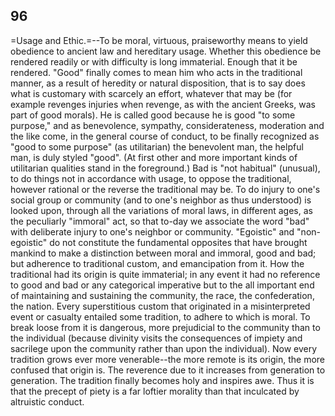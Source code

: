 ## 96

=Usage and Ethic.=--To be moral, virtuous, praiseworthy means to yield
obedience to ancient law and hereditary usage. Whether this obedience be
rendered readily or with difficulty is long immaterial. Enough that it
be rendered. "Good" finally comes to mean him who acts in the
traditional manner, as a result of heredity or natural disposition, that
is to say does what is customary with scarcely an effort, whatever that
may be (for example revenges injuries when revenge, as with the ancient
Greeks, was part of good morals). He is called good because he is good
"to some purpose," and as benevolence, sympathy, considerateness,
moderation and the like come, in the general course of conduct, to be
finally recognized as "good to some purpose" (as utilitarian) the
benevolent man, the helpful man, is duly styled "good". (At first other
and more important kinds of utilitarian qualities stand in the
foreground.) Bad is "not habitual" (unusual), to do things not in
accordance with usage, to oppose the traditional, however rational or
the reverse the traditional may be. To do injury to one's social group
or community (and to one's neighbor as thus understood) is looked upon,
through all the variations of moral laws, in different ages, as the
peculiarly "immoral" act, so that to-day we associate the word "bad"
with deliberate injury to one's neighbor or community. "Egoistic" and
"non-egoistic" do not constitute the fundamental opposites that have
brought mankind to make a distinction between moral and immoral, good
and bad; but adherence to traditional custom, and emancipation from it.
How the traditional had its origin is quite immaterial; in any event it
had no reference to good and bad or any categorical imperative but to
the all important end of maintaining and sustaining the community, the
race, the confederation, the nation. Every superstitious custom that
originated in a misinterpreted event or casualty entailed some
tradition, to adhere to which is moral. To break loose from it is
dangerous, more prejudicial to the community than to the individual
(because divinity visits the consequences of impiety and sacrilege upon
the community rather than upon the individual). Now every tradition
grows ever more venerable--the more remote is its origin, the more
confused that origin is. The reverence due to it increases from
generation to generation. The tradition finally becomes holy and
inspires awe. Thus it is that the precept of piety is a far loftier
morality than that inculcated by altruistic conduct.


